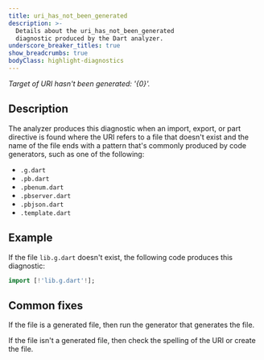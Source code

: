 ```yaml
---
title: uri_has_not_been_generated
description: >-
  Details about the uri_has_not_been_generated
  diagnostic produced by the Dart analyzer.
underscore_breaker_titles: true
show_breadcrumbs: true
bodyClass: highlight-diagnostics
---
```


_Target of URI hasn't been generated: '{0}'._

## Description

The analyzer produces this diagnostic when an import, export, or part
directive is found where the URI refers to a file that doesn't exist and
the name of the file ends with a pattern that's commonly produced by code
generators, such as one of the following:
- `.g.dart`
- `.pb.dart`
- `.pbenum.dart`
- `.pbserver.dart`
- `.pbjson.dart`
- `.template.dart`

## Example

If the file `lib.g.dart` doesn't exist, the following code produces this
diagnostic:

```dart
import [!'lib.g.dart'!];
```

## Common fixes

If the file is a generated file, then run the generator that generates the
file.

If the file isn't a generated file, then check the spelling of the URI or
create the file.
